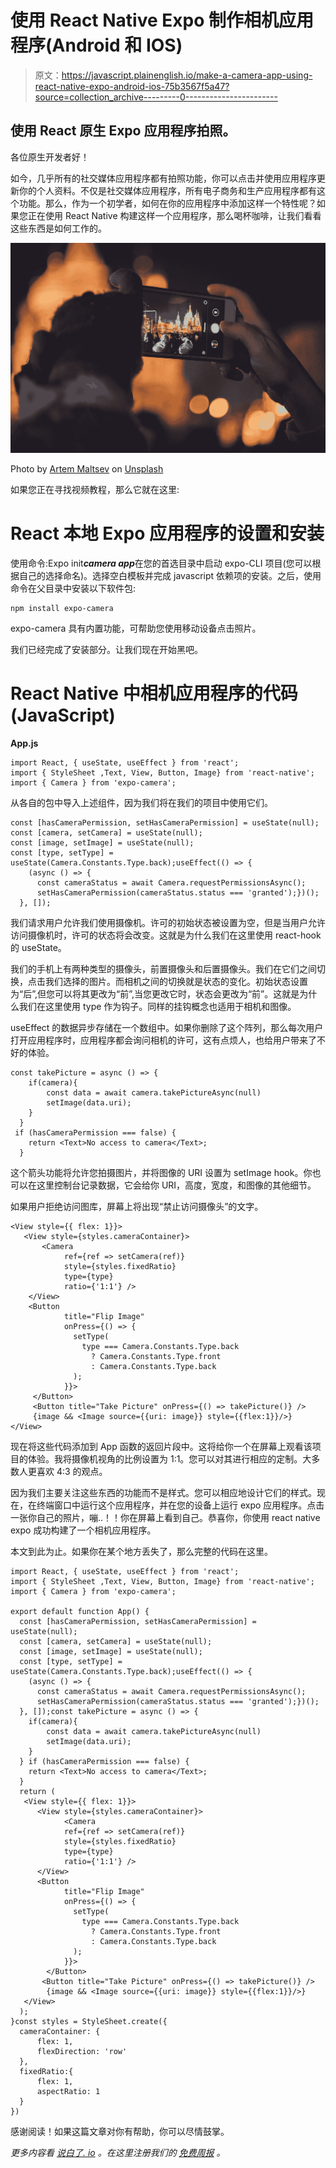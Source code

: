 # 使用 React Native Expo 制作相机应用程序(Android 和 IOS)

> 原文：<https://javascript.plainenglish.io/make-a-camera-app-using-react-native-expo-android-ios-75b3567f5a47?source=collection_archive---------0----------------------->

## 使用 React 原生 Expo 应用程序拍照。

各位原生开发者好！

如今，几乎所有的社交媒体应用程序都有拍照功能，你可以点击并使用应用程序更新你的个人资料。不仅是社交媒体应用程序，所有电子商务和生产应用程序都有这个功能。那么，作为一个初学者，如何在你的应用程序中添加这样一个特性呢？如果您正在使用 React Native 构建这样一个应用程序，那么喝杯咖啡，让我们看看这些东西是如何工作的。

![](img/70ca25cf14e41b36f494c11ffb758d1d.png)

Photo by [Artem Maltsev](https://unsplash.com/@art_maltsev?utm_source=medium&utm_medium=referral) on [Unsplash](https://unsplash.com?utm_source=medium&utm_medium=referral)

如果您正在寻找视频教程，那么它就在这里:

# React 本地 Expo 应用程序的设置和安装

使用命令:Expo init***camera app***在您的首选目录中启动 expo-CLI 项目(您可以根据自己的选择命名)。选择空白模板并完成 javascript 依赖项的安装。之后，使用命令在父目录中安装以下软件包:

```
npm install expo-camera
```

expo-camera 具有内置功能，可帮助您使用移动设备点击照片。

我们已经完成了安装部分。让我们现在开始黑吧。

# React Native 中相机应用程序的代码(JavaScript)

**App.js**

```
import React, { useState, useEffect } from 'react';
import { StyleSheet ,Text, View, Button, Image} from 'react-native';
import { Camera } from 'expo-camera';
```

从各自的包中导入上述组件，因为我们将在我们的项目中使用它们。

```
const [hasCameraPermission, setHasCameraPermission] = useState(null);
const [camera, setCamera] = useState(null);
const [image, setImage] = useState(null);
const [type, setType] = useState(Camera.Constants.Type.back);useEffect(() => {
    (async () => {
      const cameraStatus = await Camera.requestPermissionsAsync();
      setHasCameraPermission(cameraStatus.status === 'granted');})();
  }, []);
```

我们请求用户允许我们使用摄像机。许可的初始状态被设置为空，但是当用户允许访问摄像机时，许可的状态将会改变。这就是为什么我们在这里使用 react-hook 的 useState。

我们的手机上有两种类型的摄像头，前置摄像头和后置摄像头。我们在它们之间切换，点击我们选择的图片。而相机之间的切换就是状态的变化。初始状态设置为“后”,但您可以将其更改为“前”,当您更改它时，状态会更改为“前”。这就是为什么我们在这里使用 type 作为钩子。同样的挂钩概念也适用于相机和图像。

useEffect 的数据异步存储在一个数组中。如果你删除了这个阵列，那么每次用户打开应用程序时，应用程序都会询问相机的许可，这有点烦人，也给用户带来了不好的体验。

```
const takePicture = async () => {
    if(camera){
        const data = await camera.takePictureAsync(null)
        setImage(data.uri);
    }
  }
 if (hasCameraPermission === false) {
    return <Text>No access to camera</Text>;
  }
```

这个箭头功能将允许您拍摄图片，并将图像的 URI 设置为 setImage hook。你也可以在这里控制台记录数据，它会给你 URI，高度，宽度，和图像的其他细节。

如果用户拒绝访问图库，屏幕上将出现“禁止访问摄像头”的文字。

```
<View style={{ flex: 1}}>
   <View style={styles.cameraContainer}>
       <Camera 
            ref={ref => setCamera(ref)}
            style={styles.fixedRatio} 
            type={type}
            ratio={'1:1'} />
    </View>
    <Button
            title="Flip Image"
            onPress={() => {
              setType(
                type === Camera.Constants.Type.back
                  ? Camera.Constants.Type.front
                  : Camera.Constants.Type.back
              );
            }}>
     </Button>
     <Button title="Take Picture" onPress={() => takePicture()} />
     {image && <Image source={{uri: image}} style={{flex:1}}/>}
</View>
```

现在将这些代码添加到 App 函数的返回片段中。这将给你一个在屏幕上观看该项目的体验。我将摄像机视角的比例设置为 1:1。您可以对其进行相应的定制。大多数人更喜欢 4:3 的观点。

因为我们主要关注这些东西的功能而不是样式。您可以相应地设计它们的样式。现在，在终端窗口中运行这个应用程序，并在您的设备上运行 expo 应用程序。点击一张你自己的照片，嘣..！！你在屏幕上看到自己。恭喜你，你使用 react native expo 成功构建了一个相机应用程序。

本文到此为止。如果你在某个地方丢失了，那么完整的代码在这里。

```
import React, { useState, useEffect } from 'react';
import { StyleSheet ,Text, View, Button, Image} from 'react-native';
import { Camera } from 'expo-camera';

export default function App() {
  const [hasCameraPermission, setHasCameraPermission] = useState(null);
  const [camera, setCamera] = useState(null);
  const [image, setImage] = useState(null);
  const [type, setType] = useState(Camera.Constants.Type.back);useEffect(() => {
    (async () => {
      const cameraStatus = await Camera.requestPermissionsAsync();
      setHasCameraPermission(cameraStatus.status === 'granted');})();
  }, []);const takePicture = async () => {
    if(camera){
        const data = await camera.takePictureAsync(null)
        setImage(data.uri);
    }
  } if (hasCameraPermission === false) {
    return <Text>No access to camera</Text>;
  }
  return (
   <View style={{ flex: 1}}>
      <View style={styles.cameraContainer}>
            <Camera 
            ref={ref => setCamera(ref)}
            style={styles.fixedRatio} 
            type={type}
            ratio={'1:1'} />
      </View>
      <Button
            title="Flip Image"
            onPress={() => {
              setType(
                type === Camera.Constants.Type.back
                  ? Camera.Constants.Type.front
                  : Camera.Constants.Type.back
              );
            }}>
        </Button>
       <Button title="Take Picture" onPress={() => takePicture()} />
        {image && <Image source={{uri: image}} style={{flex:1}}/>}
   </View>
  );
}const styles = StyleSheet.create({
  cameraContainer: {
      flex: 1,
      flexDirection: 'row'
  },
  fixedRatio:{
      flex: 1,
      aspectRatio: 1
  }
})
```

感谢阅读！如果这篇文章对你有帮助，你可以尽情鼓掌。

*更多内容看* [*说白了. io*](http://plainenglish.io/) *。在这里注册我们的* [*免费周报*](http://newsletter.plainenglish.io/) *。*